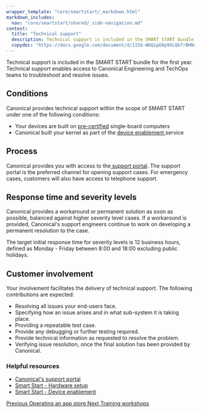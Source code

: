 ```yaml
---
wrapper_template: "core/smartstart/_markdown.html"
markdown_includes:
  nav: "core/smartstart/shared/_side-navigation.md"
context:
  title: "Technical support"
  description: Technical support is included in the SMART START bundle for the first year. Technical support enables access to Canonical Engineering and TechOps teams to troubleshoot and resolve issues.
  copydoc: "https://docs.google.com/document/d/1156-W6QipO8p9XLQkfrBHNrd06CGQKlPUwbrOUwLQrM/edit"
---
```


Technical support is included in the SMART START bundle for the first year. Technical support enables access to Canonical Engineering and TechOps teams to troubleshoot and resolve issues.

## Conditions

Canonical provides technical support within the scope of SMART START under one of the following conditions:

* Your devices are built on [pre-certified](/smart-start/guide/hardware-setup) single-board computers
* Canonical built your kernel as part of the [device enablement ](/smart-start/guide/device-enablement) service

## Process

Canonical provides you with access to the[ support portal](http://support.canonical.com). The support portal is the preferred channel for opening support cases. For emergency cases, customers will also have access to telephone support.

## Response time and severity levels

Canonical provides a workaround or permanent solution as soon as possible, balanced against higher severity level cases. If a workaround is provided, Canonical's support engineers continue to work on developing a permanent resolution to the case.

The target initial response time for severity levels is 12 business hours, defined as Monday - Friday between 8:00 and 18:00 excluding public holidays.

## Customer involvement

Your involvement facilitates the delivery of technical support. The following contributions are expected:

* Resolving all issues your end-users face.
* Specifying how an issue arises and in what sub-system it is taking place.
* Providing a repeatable test case.
* Provide any debugging or further testing required.
* Provide technical information as requested to resolve the problem.
* Verifying issue resolution, once the final solution has been provided by Canonical.

### Helpful resources

- [Canonical's support portal](http://support.canonical.com)
- [Smart Start - Hardware setup](/smart-start/guide/hardware-setup)
- [Smart Start - Device enablement](/smart-start/guide/device-enablement)

<footer class="p-article-pagination">
  <a class="p-article-pagination__link--previous" href="/core/smartstart/guide/operating-an-app-store">
    <span class="p-article-pagination__label">Previous</span>
    <span class="p-article-pagination__title">Operating an app store</span>
  </a>
  <a class="p-article-pagination__link--next" href="/core/smartstart/guide/training-workshops">
    <span class="p-article-pagination__label">Next</span>
    <span class="p-article-pagination__title">Training workshops</span>
  </a>
</footer>
